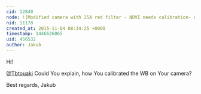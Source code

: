 ```yaml
---
cid: 12840
node: ![Modified camera with 25A red filter - NDVI needs calibration- Any Ideas?](../notes/Tbtouaki/09-24-2014/modified-camera-with-25a-red-filter-ndvi-needs-calibration-any-ideas)
nid: 11178
created_at: 2015-11-04 08:34:25 +0000
timestamp: 1446626065
uid: 456532
author: Jakub
---
```


Hi!

[@Tbtouaki](/profile/Tbtouaki) Could You explain, how You calibrated the WB on Your camera?

Best regards, 
Jakub